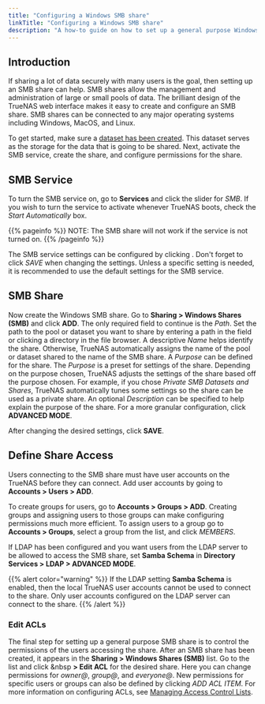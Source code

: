 ```yaml
---
title: "Configuring a Windows SMB share"
linkTitle: "Configuring a Windows SMB share"
description: "A how-to guide on how to set up a general purpose Windows SMB share for TrueNAS"
---
```


## Introduction

If sharing a lot of data securely with many users is the goal, then setting up an SMB share can help. SMB shares allow the management and administration of large or small pools of data. The brilliant design of the TrueNAS web interface makes it easy to create and configure an SMB share. SMB shares can be connected to any major operating systems including Windows, MacOS, and Linux.

To get started, make sure a <a href="/hub/initial-setup/storage/datasets/">dataset has been created</a>. This dataset serves as the storage for the data that is going to be shared. Next, activate the SMB service, create the share, and configure permissions for the share.

## SMB Service

To turn the SMB service on, go to **Services** and click the slider for *SMB*. If you wish to turn the service to activate whenever TrueNAS boots, check the *Start Automatically* box.

{{% pageinfo %}}
NOTE: The SMB share will not work if the service is not turned on.
{{% /pageinfo %}}

The SMB service settings can be configured by clicking <i class="fas fa-pen" aria-hidden="true" title="Pen"></i>. Don't forget to click *SAVE* when changing the settings. Unless a specific setting is needed, it is recommended to use the default settings for the SMB service.

## SMB Share

Now create the Windows SMB share. Go to **Sharing > Windows Shares (SMB)** and click **ADD**. The only required field to continue is the *Path*. Set the path to the pool or dataset you want to share by entering a path in the field or clicking a directory in the file browser. A descriptive *Name* helps identify the share. Otherwise, TrueNAS automatically assigns the name of the pool or dataset shared to the name of the SMB share. A *Purpose* can be defined for the share. The *Purpose* is a preset for settings of the share. Depending on the purpose chosen, TrueNAS adjusts the settings of the share based off the purpose chosen. For example, if you chose *Private SMB Datasets and Shares*, TrueNAS automatically tunes some settings so the share can be used as a private share. An optional *Description* can be specified to help explain the purpose of the share. For a more granular configuration, click **ADVANCED MODE**.

After changing the desired settings, click **SAVE**.

## Define Share Access

Users connecting to the SMB share must have user accounts on the TrueNAS before they can connect. Add user accounts by going to **Accounts > Users > ADD**. <!-- Can insert links here to "How to create users/groups when they're complete. -->

To create groups for users, go to **Accounts > Groups > ADD**. Creating groups and assigning users to those groups can make configuring permissions much more efficient. To assign users to a group go to **Accounts > Groups**, select a group from the list, and click *MEMBERS*. 
<!-- For more information on configuring users, go to <a href="">Creating Users</a>. For more information on configuring groups, go to <a href="">Creating Groups</a>.-->

If LDAP has been configured and you want users from the LDAP server to be allowed to access the SMB share, set **Samba Schema** in **Directory Services > LDAP > ADVANCED MODE**.

{{% alert color="warning" %}}
If the LDAP setting **Samba Schema** is enabled, then the local TrueNAS user accounts cannot be used to connect to the share. Only user accounts configured on the LDAP server can connect to the share.
{{% /alert %}}

### Edit ACLs

The final step for setting up a general purpose SMB share is to control the permissions of the users accessing the share. After an SMB share has been created, it appears in the **Sharing > Windows Shares (SMB)** list. Go to the list and click <i class="fas fa-ellipsis-v" aria-hidden="true" title="Options"></i>&nbsp **> Edit ACL** for the desired share. Here you can change permissions for *owner@*, *group@*, and *everyone@*. New permissions for specific users or groups can also be defined by clicking *ADD ACL ITEM*. For more information on configuring ACLs, see <a href="/hub/tasks/advanced/editingacls/">Managing Access Control Lists</a>.
